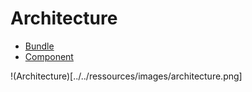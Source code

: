 # Architecture
- [Bundle](bundle.md)
- [Component](component.md)


!(Architecture)[../../ressources/images/architecture.png]